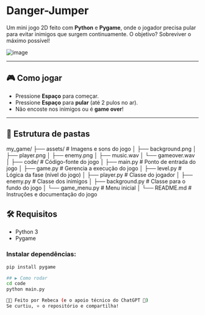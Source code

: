 # Danger-Jumper

Um mini jogo 2D feito com **Python** e **Pygame**, onde o jogador precisa pular para evitar inimigos que surgem continuamente. O objetivo? Sobreviver o máximo possível!

![image](https://github.com/user-attachments/assets/c31e558b-05eb-4b7e-ba8d-3db75d197910)

---

## 🎮 Como jogar

- Pressione **Espaço** para começar.
- Pressione **Espaço** para **pular** (até 2 pulos no ar).
- Não encoste nos inimigos ou é **game over**!

---

## 📂 Estrutura de pastas

my_game/
├── assets/             # Imagens e sons do jogo
│   ├── background.png
│   ├── player.png
│   ├── enemy.png
│   ├── music.wav
│   └── gameover.wav
│
├── code/               # Código-fonte do jogo
│   ├── main.py         # Ponto de entrada do jogo
│   ├── game.py         # Gerencia a execução do jogo
│   ├── level.py        # Lógica da fase (nível do jogo)
│   ├── player.py       # Classe do jogador
│   ├── enemy.py        # Classe dos inimigos
│   ├── background.py   # Classe para o fundo do jogo
│   └── game_menu.py    # Menu inicial
│
└── README.md           # Instruções e documentação do jogo

## 🛠 Requisitos

- Python 3
- Pygame

### Instalar dependências:

```bash
pip install pygame

## ▶️ Como rodar
cd code
python main.py

🧑‍💻 Feito por Rebeca (e o apoio técnico do ChatGPT 🤖)
Se curtiu, ⭐️ o repositório e compartilha!
